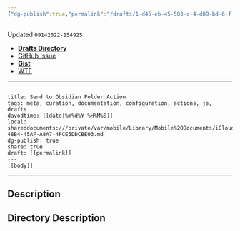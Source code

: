 ```yaml
---
{"dg-publish":true,"permalink":"/drafts/1-d46-eb-45-583-c-4-d89-bd-6-f-8-e5-d8-d8-a9-c4-f/","dgHomeLink":true,"dgPassFrontmatter":false}
---
```


Updated `09142022-154925`

- [**Drafts Directory**](https://directory.getdrafts.com/a/2DF)
- [GitHub Issue](https://github.com/extratone/drafts/issues/91)
- [**Gist**](https://gist.github.com/extratone/1d4b1d9841e7a35a0c2559433655f18f)
- [WTF](https://davidblue.wtf/drafts/1D46EB45-583C-4D89-BD6F-8E5D8D8A9C4F.html)

---

<script src="https://gist.github.com/extratone/1d4b1d9841e7a35a0c2559433655f18f.js"></script>

```
---
title: Send to Obsidian Folder Action
tags: meta, curation, documentation, configuration, actions, js, drafts
davodtime: [[date|%m%d%Y-%H%M%S]]
local: shareddocuments:///private/var/mobile/Library/Mobile%20Documents/iCloud~md~obsidian/Documents/OBSHIDDIAN/drafts/EEB5C0F0-48B4-45AF-A8A7-4FCE5DDCBE03.md
dg-publish: true
share: true
draft: [[permalink]]
---
[[body]]
```
---

## Description

## Directory Description